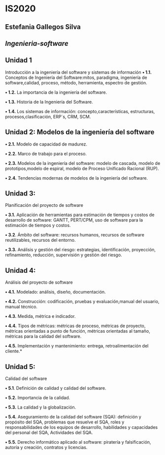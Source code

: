 # IS2020
## Estefania Gallegos Silva 
## *Ingenieria-software*
## Unidad 1 
Introducción a la ingeniería del software y sistemas de información
**•	1.1.** 
Conceptos de Ingeniería del Software:mitos, paradigma, ingeniería de software,calidad, proceso, método, herramienta, espectro de gestión.

**•	1.2.** 
La importancia de la ingeniería del software.

**•	1.3.** 
Historia de la Ingeniería del Software.

**•	1.4.** 
Los sistemas de información: concepto,características, estructuras, procesos,clasificación, ERP´s, CRM, SCM.

## Unidad 2: Modelos de la ingeniería del software
**•	2.1.**
Modelo de capacidad de madurez.


**•	2.2.** 
Marco de trabajo para el proceso.

**•	2.3.**
Modelos de la ingeniería del software: modelo de cascada, modelo de prototipos,modelo de espiral, modelo de Proceso Unificado Racional (RUP).

**•	2.4.** 
Tendencias modernas de modelos de la ingeniería del software.
## Unidad 3:
Planificación del proyecto de software

**•	3.1.** 
Aplicación de herramientas para estimación de tiempos y costos de desarrollo de software: GANTT, PERT/CPM, uso de software para la estimación de tiempos y costos.

**•	3.2**.
Ámbito del software: recursos humanos, recursos de software reutilizables, recursos del entorno.

**•	3.3.**
Análisis y gestión del riesgo: estrategias, identificación, proyección, refinamiento, reducción, supervisión y gestión del riesgo.

## Unidad 4:
Análisis del proyecto de software

**•	4.1.**
Modelado: análisis, diseño, documentación.

**•	4.2.** 
Construcción: codificación, pruebas y evaluación,manual del usuario, manual técnico.

**•	4.3.** 
Medida, métrica e indicador.

**•	4.4.**
Tipos de métricas: métricas de proceso, métricas de proyecto, métricas orientadas a punto de función, métricas orientadas al tamaño, métricas para la calidad del software.

**•	4.5.**
Implementación y mantenimiento: entrega, retroalimentación del cliente.*

## Unidad 5:
Calidad del software

**•	5.1**.
Definición de calidad y calidad del software.

**•	5.2.** 
Importancia de la calidad.

**•	5.3.** 
La calidad y la globalización.

**•	5.4.** 
Aseguramiento de la calidad del software (SQA): definición y propósito del SQA, problemas que resuelve el SQA, roles y responsabilidades de los equipos de desarrollo, habilidades y capacidades del personal del SQA, Actividades del SQA.

**•	5.5.**
Derecho informático aplicado al software: piratería y falsificación, autoría y creación, contratos y licencias.
